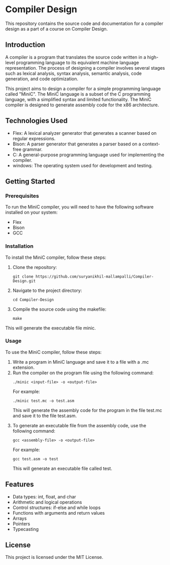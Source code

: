 <!DOCTYPE html>
<html>
<body>
	<h1>Compiler Design</h1>
	<p>This repository contains the source code and documentation for a compiler design as a part of a course on Compiler Design.</p>
	<h2>Introduction</h2>
	<p>A compiler is a program that translates the source code written in a high-level programming language to its equivalent machine language representation. The process of designing a compiler involves several stages such as lexical analysis, syntax analysis, semantic analysis, code generation, and code optimization.</p>
	<p>This project aims to design a compiler for a simple programming language called "MiniC". The MiniC language is a subset of the C programming language, with a simplified syntax and limited functionality. The MiniC compiler is designed to generate assembly code for the x86 architecture.</p>
	<h2>Technologies Used</h2>
	<ul>
		<li>Flex: A lexical analyzer generator that generates a scanner based on regular expressions.</li>
		<li>Bison: A parser generator that generates a parser based on a context-free grammar.</li>
		<li>C: A general-purpose programming language used for implementing the compiler.</li>
		<li>windows: The operating system used for development and testing.</li>
	</ul>
	<h2>Getting Started</h2>
	<h3>Prerequisites</h3>
	<p>To run the MiniC compiler, you will need to have the following software installed on your system:</p>
	<ul>
		<li>Flex</li>
		<li>Bison</li>
		<li>GCC</li>
	</ul>
	<h3>Installation</h3>
	<p>To install the MiniC compiler, follow these steps:</p>
	<ol>
		<li>Clone the repository:</li>
		<pre><code>git clone https://github.com/suryanikhil-mallampalli/Compiler-Design.git</code></pre>
		<li>Navigate to the project directory:</li>
		<pre><code>cd Compiler-Design</code></pre>
		<li>Compile the source code using the makefile:</li>
		<pre><code>make</code></pre>
	</ol>
	<p>This will generate the executable file minic.</p>
	<h3>Usage</h3>
	<p>To use the MiniC compiler, follow these steps:</p>
	<ol>
		<li>Write a program in MiniC language and save it to a file with a .mc extension.</li>
		<li>Run the compiler on the program file using the following command:</li>
		<pre><code>./minic &lt;input-file&gt; -o &lt;output-file&gt;</code></pre>
		<p>For example:</p>
		<pre><code>./minic test.mc -o test.asm</code></pre>
		<p>This will generate the assembly code for the program in the file test.mc and save it to the file test.asm.</p>
		<li>To generate an executable file from the assembly code, use the following command:</li>
		<pre><code>gcc &lt;assembly-file&gt; -o &lt;output-file&gt;</code></pre>
		<p>For example:</p>
		<pre><code>gcc test.asm -o test</code></pre>
		<p>This will generate an executable file called test.</p>
	</ol>
	<h2>Features</h2>
    <ul>
      <li>Data types: int, float, and char</li>
      <li>Arithmetic and logical operations</li>
      <li>Control structures: if-else and while loops</li>
      <li>Functions with arguments and return values</li>
      <li>Arrays</li>
      <li>Pointers</li>
      <li>Typecasting</li>
    </ul>
   
<h2>License</h2>
<p>This project is licensed under the MIT License.</p>
</body>
